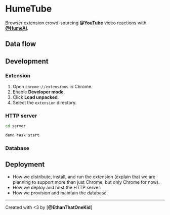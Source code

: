 # HumeTube

Browser extension crowd-sourcing [**@YouTube**](https://github.com/youtube)
video reactions with [**@HumeAI**](https://github.com/HumeAI).

## Data flow

<!-- TODO: Add diagram of data flow described in our [design document](https://docs.google.com/document/d/1x-flIjw5sn3ffQtm2dFoviAIb_Yavvn8UIebN1kOyEo/edit). -->

## Development

### Extension

1. Open `chrome://extensions` in Chrome.
1. Enable **Developer mode**.
1. Click **Load unpacked**.
1. Select the `extension` directory.

### HTTP server

```sh
cd server
```

```sh
deno task start
```

<!-- TODO: Set up HTTP server for development. -->

### Database

<!-- TODO: Set up database for development. -->

## Deployment

<!-- TODO: -->

- How we distribute, install, and run the extension (explain that we are
  planning to support more than just Chrome, but only Chrome for now).
- How we deploy and host the HTTP server.
- How we provision and maintain the database.

---

Created with <3 by [**@EthanThatOneKid**]
